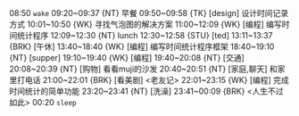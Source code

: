 08:50 `wake`
09:20~09:37 {NT} 早餐
09:50~09:58 {TK} [design] 设计时间记录方式
10:01~10:50 {WK} 寻找气泡图的解决方案
11:00~12:09 {WK} [编程] <life-time-tracker> 编写时间统计程序
12:09~12:30 {NT} lunch
12:30~12:58 {STU} [ted] <OTD>
13:11~13:37 {BRK} [午休]
13:40~18:40 {WK} [编程] <life-time-tracker> 编写时间统计程序框架
18:40~19:10 {NT} [supper]
19:10~19:40 {WK} [编程] <life-time-tracker>
19:40~20:08 {NT} [交通]
20:08~20:39 {NT} [购物] 看看muji的沙发
20:40~20:51 {NT} [家庭,聊天] 和家里打电话
21:00~22:01 {BRK} [看美剧] <老友记>
22:01~23:15 {WK} [编程] <life-time-tracker> 完成时间统计的简单功能
23:20~23:41 {NT} [洗澡]
23:41~00:09 {BRK} <人生不过如此>
00:20 `sleep`